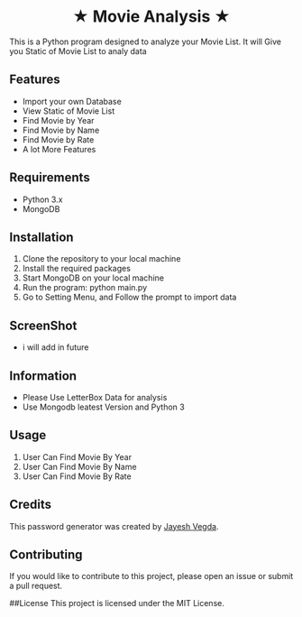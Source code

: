 <h1 align="center">
  <b>★ Movie Analysis ★</b>
</h1>
This is a Python program designed to analyze your Movie List. It will Give you Static of Movie List to analy data

## Features
- Import your own Database
- View Static of Movie List
- Find Movie by Year
- Find Movie by Name
- Find Movie by Rate
- A lot More Features

## Requirements
- Python 3.x
- MongoDB

## Installation
1. Clone the repository to your local machine
2. Install the required packages
3. Start MongoDB on your local machine
4. Run the program: python main.py
5. Go to Setting Menu, and Follow the prompt to import data

## ScreenShot
- i will add in future

## Information 
- Please Use LetterBox Data for analysis 
- Use Mongodb leatest Version and Python 3

## Usage
1. User Can Find Movie By Year
2. User Can Find Movie By Name
3. User Can Find Movie By Rate

## Credits
This password generator was created by [Jayesh Vegda](https://github.com/JayeshVegda).

## Contributing
If you would like to contribute to this project, please open an issue or submit a pull request.

##License
This project is licensed under the MIT License.
